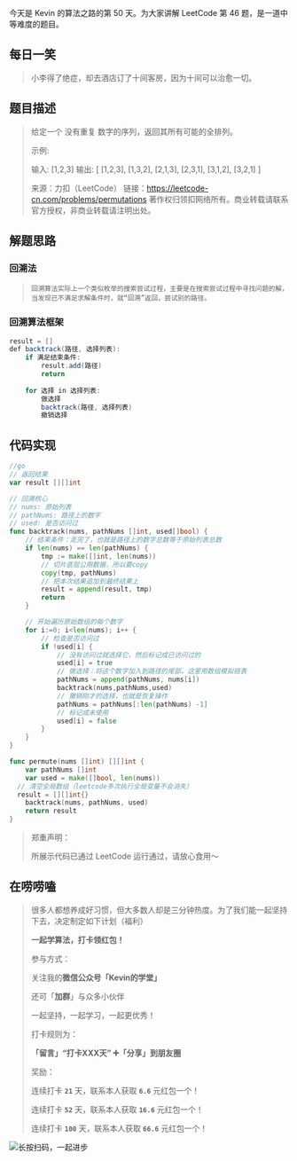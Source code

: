 今天是 Kevin 的算法之路的第 50 天。为大家讲解 LeetCode 第 46 题，是一道中等难度的题目。



## 每日一笑

> 小李得了绝症，却去酒店订了十间客房，因为十间可以治愈一切。



## 题目描述

> 给定一个 没有重复 数字的序列，返回其所有可能的全排列。
>
> 示例:
>
> 输入: [1,2,3]
> 输出:
> [
>   [1,2,3],
>   [1,3,2],
>   [2,1,3],
>   [2,3,1],
>   [3,1,2],
>   [3,2,1]
> ]
>
> 来源：力扣（LeetCode）
> 链接：https://leetcode-cn.com/problems/permutations
> 著作权归领扣网络所有。商业转载请联系官方授权，非商业转载请注明出处。



## 解题思路

### 回溯法

> ```
> 回溯算法实际上一个类似枚举的搜索尝试过程，主要是在搜索尝试过程中寻找问题的解，当发现已不满足求解条件时，就“回溯”返回，尝试别的路径。
> ```



### 回溯算法框架

```java
result = []
def backtrack(路径, 选择列表):
    if 满足结束条件:
        result.add(路径)
        return
    
    for 选择 in 选择列表:
        做选择
        backtrack(路径, 选择列表)
        撤销选择
```



## 代码实现

```go
//go
// 返回结果
var result [][]int

// 回溯核心
// nums: 原始列表
// pathNums: 路径上的数字
// used: 是否访问过
func backtrack(nums, pathNums []int, used[]bool) {
	// 结束条件：走完了，也就是路径上的数字总数等于原始列表总数
	if len(nums) == len(pathNums) {
		tmp := make([]int, len(nums))
		// 切片底层公用数据，所以要copy
		copy(tmp, pathNums)
		// 把本次结果追加到最终结果上
		result = append(result, tmp)
		return
	}

	// 开始遍历原始数组的每个数字
	for i:=0; i<len(nums); i++ {
		// 检查是否访问过
		if !used[i] {
			// 没有访问过就选择它，然后标记成已访问过的
			used[i] = true
			// 做选择：将这个数字加入到路径的尾部，这里用数组模拟链表
			pathNums = append(pathNums, nums[i])
			backtrack(nums,pathNums,used)
			// 撤销刚才的选择，也就是恢复操作
			pathNums = pathNums[:len(pathNums) -1]
			// 标记成未使用
			used[i] = false
		}
	}
}

func permute(nums []int) [][]int {
	var pathNums []int
	var used = make([]bool, len(nums))
  // 清空全局数组（leetcode多次执行全局变量不会消失）
  result = [][]int{}
	backtrack(nums, pathNums, used)
	return result
}
```



> 郑重声明：
>
> 所展示代码已通过 LeetCode 运行通过，请放心食用～



## 在唠唠嗑

> 很多人都想养成好习惯，但大多数人却是三分钟热度。为了我们能一起坚持下去，决定制定如下计划（福利）
>
> **一起学算法，打卡领红包！**
>
> 参与方式：
>
> 关注我的**微信公众号「Kevin的学堂」**
>
> 还可「**加群**」与众多小伙伴
>
> 一起坚持，一起学习，一起更优秀！
>
> 打卡规则为：
>
> **「留言」“打卡XXX天” ➕「分享」到朋友圈**
>
> 奖励：
>
> 连续打卡 **`21`** 天，联系本人获取 **`6.6`** 元红包一个！
>
> 连续打卡 **`52`** 天，联系本人获取 **`16.6`** 元红包一个！
>
> 连续打卡 **`100`** 天，联系本人获取 **`66.6`** 元红包一个！



![长按扫码，一起进步](http://wesub.ifree258.top/wesubQRCode-2.png)